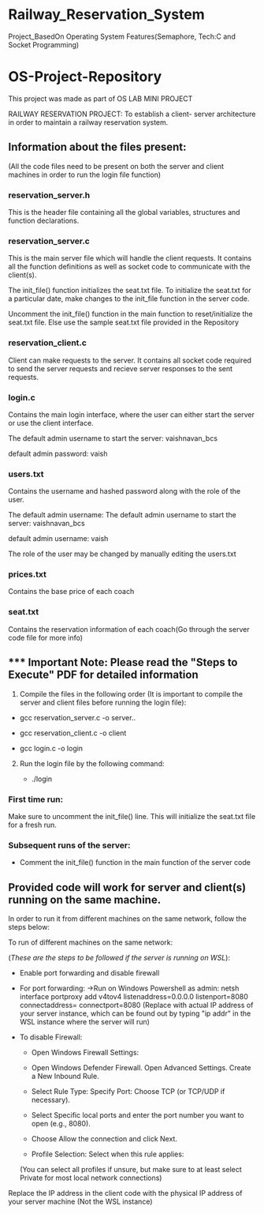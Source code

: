 # Railway_Reservation_System
Project_BasedOn Operating System Features(Semaphore, Tech:C and Socket Programming)
# OS-Project-Repository
This project was made as part of OS LAB MINI PROJECT 

RAILWAY RESERVATION PROJECT: To establish a client- server architecture in order to maintain a railway reservation system.

## Information about the files present: ##
(All the code files need to be present on both the server and client machines in order to run the login file function)

### reservation_server.h 
This is the header file containing all the global variables, structures and function declarations.

### reservation_server.c 
This is the main server file which will handle the client requests. It contains all the function definitions as well as socket code to communicate with the client(s). 

The init_file() function initializes the seat.txt file. To initialize the seat.txt for a particular date, make changes to the init_file function in the server code.
                       
Uncomment the init_file() function in the main function to reset/initialize the seat.txt file. Else use the sample seat.txt file provided in the Repository

### reservation_client.c 
Client can make requests to the server. It contains all socket code required to send the server requests and recieve server responses to the sent requests.

### login.c 
Contains the main login interface, where the user can either start the server or use the client interface.

The default admin username to start the server: vaishnavan_bcs

default admin password: vaish

### users.txt 
Contains the username and hashed password along with the role of the user.

The default admin username: 
The default admin username to start the server: vaishnavan_bcs 
                 
default admin username: vaish
 
The role of the user may be changed by manually editing the users.txt

### prices.txt 
Contains the base price of each coach

### seat.txt 
Contains the reservation information of each coach(Go through the server code file for more info)


## *** Important Note: Please read the "Steps to Execute" PDF for detailed information ##

  1. Compile the files in the following order (It is important to compile the server and client files before running the login file):  

* gcc reservation_server.c -o server..

* gcc reservation_client.c -o client

* gcc login.c -o login


2. Run the login file by the following command:
  
   * ./login

### First time run:
 Make sure to uncomment the init_file() line. This will initialize the seat.txt file for a fresh run.
 
 ### Subsequent runs of the server:
  
 * Comment the init_file() function in the main function of the server code

## Provided code will work for server and client(s) running on the same machine. 


In order to run it from different machines on the same network, follow the steps below:

To run of different machines on the same network:

(*These are the steps to be followed if the server is running on WSL*):

 * Enable port forwarding and disable firewall

* For port forwarding: 
    ->Run on Windows Powershell as admin: netsh interface portproxy add v4tov4 listenaddress=0.0.0.0 listenport=8080 connectaddress=<server ip> connectport=8080
             (Replace with actual IP address of your server instance, which can be found out by typing "ip addr" in the WSL instance where the server will run)
      
* To disable Firewall:
    * Open Windows Firewall Settings:
  
    * Open Windows Defender Firewall. Open Advanced Settings. Create a New Inbound Rule.
  
    * Select Rule Type: Specify Port: Choose TCP (or TCP/UDP if necessary).
  
    * Select Specific local ports and enter the port number you want to open (e.g., 8080).
  
    * Choose Allow the connection and click Next.
  
    * Profile Selection: Select when this rule applies:
  
  (You can select all profiles if unsure, but make sure to at least select Private for most local network connections)
  
Replace the IP address in the client code with the physical IP address of your server machine (Not the WSL instance)
